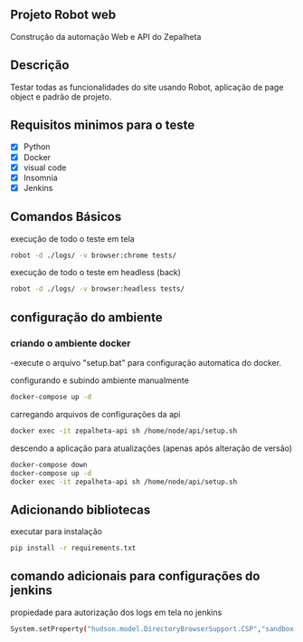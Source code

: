 ## Projeto Robot web

Construção da automação Web e API do Zepalheta

## Descrição

Testar todas as funcionalidades do site usando Robot, aplicação de page object e padrão de projeto.

## Requisitos minimos para o teste

- [x] Python
- [x] Docker
- [x] visual code
- [x] Insomnia
- [x] Jenkins

## Comandos Básicos

execução de todo o teste em tela
```sh
robot -d ./logs/ -v browser:chrome tests/
```

execução de todo o teste em headless (back)
```sh
robot -d ./logs/ -v browser:headless tests/
```

## configuração do ambiente

### criando o ambiente docker

-execute o arquivo "setup.bat" para configuração automatica do docker.

configurando e subindo ambiente manualmente
```sh
docker-compose up -d
```
carregando arquivos de configurações da api 
```sh
docker exec -it zepalheta-api sh /home/node/api/setup.sh
```
descendo a aplicação para atualizações (apenas após alteração de versão) 
```sh
docker-compose down
docker-compose up -d
docker exec -it zepalheta-api sh /home/node/api/setup.sh
```

## Adicionando bibliotecas

executar para instalação
```sh
pip install -r requirements.txt
```

## comando adicionais para configurações do jenkins

propiedade para autorização dos logs em tela no jenkins
```sh
System.setProperty("hudson.model.DirectoryBrowserSupport.CSP","sandbox allow-scripts; default-src 'none'; img-src 'self' data: ; style-src 'self' 'unsafe-inline' data: ; script-src 'self' 'unsafe-inline' 'unsafe-eval' ;")
```


[travis-image]: https://img.shields.io/travis/dbader/node-datadog-metrics/master.svg?style=flat-square





